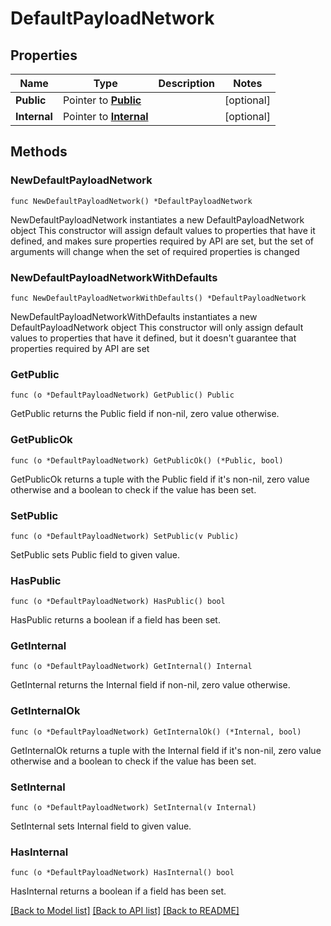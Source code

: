# DefaultPayloadNetwork

## Properties

Name | Type | Description | Notes
------------ | ------------- | ------------- | -------------
**Public** | Pointer to [**Public**](Public.md) |  | [optional] 
**Internal** | Pointer to [**Internal**](Internal.md) |  | [optional] 

## Methods

### NewDefaultPayloadNetwork

`func NewDefaultPayloadNetwork() *DefaultPayloadNetwork`

NewDefaultPayloadNetwork instantiates a new DefaultPayloadNetwork object
This constructor will assign default values to properties that have it defined,
and makes sure properties required by API are set, but the set of arguments
will change when the set of required properties is changed

### NewDefaultPayloadNetworkWithDefaults

`func NewDefaultPayloadNetworkWithDefaults() *DefaultPayloadNetwork`

NewDefaultPayloadNetworkWithDefaults instantiates a new DefaultPayloadNetwork object
This constructor will only assign default values to properties that have it defined,
but it doesn't guarantee that properties required by API are set

### GetPublic

`func (o *DefaultPayloadNetwork) GetPublic() Public`

GetPublic returns the Public field if non-nil, zero value otherwise.

### GetPublicOk

`func (o *DefaultPayloadNetwork) GetPublicOk() (*Public, bool)`

GetPublicOk returns a tuple with the Public field if it's non-nil, zero value otherwise
and a boolean to check if the value has been set.

### SetPublic

`func (o *DefaultPayloadNetwork) SetPublic(v Public)`

SetPublic sets Public field to given value.

### HasPublic

`func (o *DefaultPayloadNetwork) HasPublic() bool`

HasPublic returns a boolean if a field has been set.

### GetInternal

`func (o *DefaultPayloadNetwork) GetInternal() Internal`

GetInternal returns the Internal field if non-nil, zero value otherwise.

### GetInternalOk

`func (o *DefaultPayloadNetwork) GetInternalOk() (*Internal, bool)`

GetInternalOk returns a tuple with the Internal field if it's non-nil, zero value otherwise
and a boolean to check if the value has been set.

### SetInternal

`func (o *DefaultPayloadNetwork) SetInternal(v Internal)`

SetInternal sets Internal field to given value.

### HasInternal

`func (o *DefaultPayloadNetwork) HasInternal() bool`

HasInternal returns a boolean if a field has been set.


[[Back to Model list]](../README.md#documentation-for-models) [[Back to API list]](../README.md#documentation-for-api-endpoints) [[Back to README]](../README.md)


